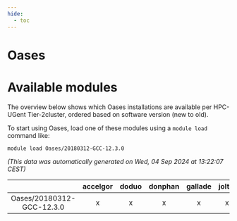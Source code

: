 ```yaml
---
hide:
  - toc
---
```


Oases
=====

# Available modules


The overview below shows which Oases installations are available per HPC-UGent Tier-2cluster, ordered based on software version (new to old).

To start using Oases, load one of these modules using a `module load` command like:

```shell
module load Oases/20180312-GCC-12.3.0
```

*(This data was automatically generated on Wed, 04 Sep 2024 at 13:22:07 CEST)*  

| |accelgor|doduo|donphan|gallade|joltik|shinx|skitty|
| :---: | :---: | :---: | :---: | :---: | :---: | :---: | :---: |
|Oases/20180312-GCC-12.3.0|x|x|x|x|x|-|x|
